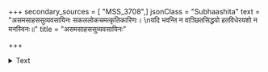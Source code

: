 +++
secondary_sources = [ "MSS_3708",]
jsonClass = "Subhaashita"
text = "असमसाहससुव्यवसायिनः सकललोकचमत्कृतिकारिणः।  \nयदि भवन्ति न वाञ्छितसिद्धयो हतविधेरयशो न मनस्विनः॥"
title = "असमसाहससुव्यवसायिनः"

+++

<details><summary>Text</summary>

असमसाहससुव्यवसायिनः सकललोकचमत्कृतिकारिणः।  
यदि भवन्ति न वाञ्छितसिद्धयो हतविधेरयशो न मनस्विनः॥
</details>
